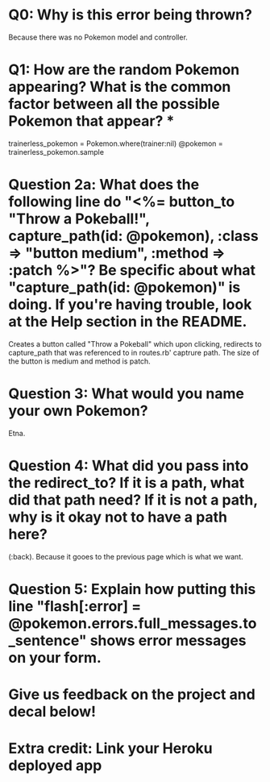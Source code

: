 # Q0: Why is this error being thrown?

Because there was no Pokemon model and controller.

# Q1: How are the random Pokemon appearing? What is the common factor between all the possible Pokemon that appear? *

trainerless_pokemon = Pokemon.where(trainer:nil)
@pokemon = trainerless_pokemon.sample

# Question 2a: What does the following line do "<%= button_to "Throw a Pokeball!", capture_path(id: @pokemon), :class => "button medium", :method => :patch %>"? Be specific about what "capture_path(id: @pokemon)" is doing. If you're having trouble, look at the Help section in the README.

Creates a button called "Throw a Pokeball" which upon clicking, redirects to capture_path that was referenced to in routes.rb' captrure path. The size of the button is medium and method is patch.

# Question 3: What would you name your own Pokemon?

Etna.

# Question 4: What did you pass into the redirect_to? If it is a path, what did that path need? If it is not a path, why is it okay not to have a path here?

(:back). Because it gooes to the previous page which is what we want.

# Question 5: Explain how putting this line "flash[:error] = @pokemon.errors.full_messages.to_sentence" shows error messages on your form.

# Give us feedback on the project and decal below!

# Extra credit: Link your Heroku deployed app
